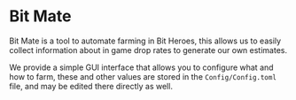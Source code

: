 # Bit Mate

Bit Mate is a tool to automate farming in Bit Heroes, this allows us to easily collect information about in game drop rates to generate our own estimates.

We provide a simple GUI interface that allows you to configure what and how to farm, these and other values are stored in the `Config/Config.toml` file, and may be edited there directly as well.